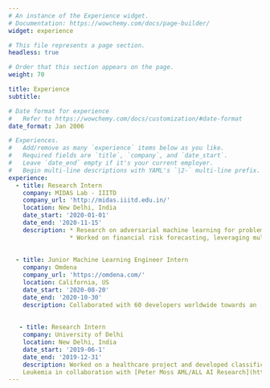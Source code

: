 ```yaml
---
# An instance of the Experience widget.
# Documentation: https://wowchemy.com/docs/page-builder/
widget: experience

# This file represents a page section.
headless: true

# Order that this section appears on the page.
weight: 70

title: Experience
subtitle:

# Date format for experience
#   Refer to https://wowchemy.com/docs/customization/#date-format
date_format: Jan 2006

# Experiences.
#   Add/remove as many `experience` items below as you like.
#   Required fields are `title`, `company`, and `date_start`.
#   Leave `date_end` empty if it's your current employer.
#   Begin multi-line descriptions with YAML's `|2-` multi-line prefix.
experience:
  - title: Research Intern
    company: MIDAS Lab - IIITD
    company_url: 'http://midas.iiitd.edu.in/'
    location: New Delhi, India
    date_start: '2020-01-01'
    date_end: '2020-11-15'
    description: * Research on adversarial machine learning for problems in computational social science
                 * Worked on financial risk forecasting, leveraging multimodal analysis and affective computing
        
        
  - title: Junior Machine Learning Engineer Intern
    company: Omdena 
    company_url: 'https://omdena.com/'
    location: California, US
    date_start: '2020-08-20'
    date_end: '2020-10-30'
    description: Collaborated with 60 developers worldwide towards an [initiative](https://omdena.com/projects/children-violence/) to protect children from online harassment
   
    
   - title: Research Intern
    company: University of Delhi  
    location: New Delhi, India
    date_start: '2019-06-1'
    date_end: '2019-12-31'
    description: Worked on a healthcare project and developed classification models using deep learning for early diagnosis of Acute Lymphoblastic
    Leukemia in collaboration with [Peter Moss AML/ALL AI Research](https://www.petermossamlallresearch.com/)    
---
```

